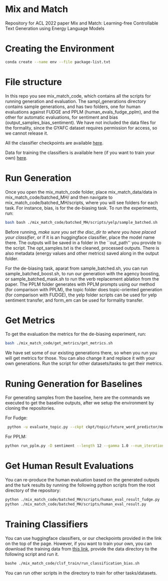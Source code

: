 # Mix and Match
Repository for ACL 2022 paper Mix and Match: Learning-free Controllable Text Generation using Energy Language Models

# Creating the Environment


```bash
conda create --name env --file package-list.txt
```

# File structure

In this repo you see mix_match_code, which contains all the scripts for running generation and evaluation. The sampl_generations directory contains sample generations, and has two folders, one for human evaluations against FUDGE and PPLM (human_evals_fudge_pplm), and the other for automatic evaluations, for sentiment and bias (output_samples_bias_sentiment). We have not included the data files for the formality, since the GYAFC dataset requires permission for access, so we cannot release it. 

All the  classifier checkpoints are available [here](https://zenodo.org/record/5855005).

Data for training the classifiers is available here (if you want to train your own) [here](https://drive.google.com/drive/folders/1JJE89FO4Z88fm85cmTVw1sjE7pa4Gyki?usp=sharing).

# Run Generation

Once you open the mix_match_code folder, place mix_match_data/data in mix_match_code/batched_MH/ and then navigate to mix_match_code/batched_MH/scripts, where you will see folders for each task. For instance, bias, is for the de-biasing task. To run the experiments, run:

```bash
bash bash ./mix_match_code/batched_MH/scripts/yelp/sample_batched.sh
```

Before running, *make sure you set the disc_dir to where you have placed your classifier*, or if it is an huggingface classifier, place the model name there. The outputs will be saved in a folder in the ``out_path'' you provide to the script. The opt_samples.txt is the cleaned, processed outputs. There is also metadata (energy values and other metrics) saved along in the output folder.  

For the de-biasing task, aparat from sample_batched.sh, you can run sample_batched_boost.sh, to run our generation with the agency boosting, or sample_batched_mask.sh to run the verb replacement ablation from the paper.  The PPLM folder generates with PPLM prompts using our method (for comparison with PPLM), the topic folder does topic-oriented generation (for comparison with FUDGE), the yelp folder scripts can be used for yelp sentiment transfer, and form_em can be used for formality transfer.





# Get Metrics

To get the evaluation the metrics for the de-biasing experiment, run:

```bash
bash ./mix_match_code/get_metrics/get_metrics.sh
```

We have set some of our existing generations there, so when you run you will get metrics for those. You can also change it and replace it with your own generations. Run the script for other datasets/tasks to get their metrics. 


# Runing Generation for Baselines
For generating samples from the baseline, here are the commands we executed to get the baseline outputs, after we setup the environment by cloning the repositories.


For Fudge:

```bash
 python -u evaluate_topic.py --ckpt ckpt/topic/future_word_predictor/model.pth.tar --dataset_info ckpt/topic/future_word_predictor/dataset_info --prefix_file topic_data/topic_prefixes.txt --wordlist_dir topic_data/wordlists --condition_lambda 10 --verbose --precondition_topk 200 --topk 10 --sample_size 1 --max_sample_batch 1 --length_cutoff 25 --log_file topic_preds_25_lam10_1.log
```

For PPLM:

```bash
python run_pplm.py -D sentiment --length 12 --gamma 1.0 --num_iterations 10 --num_samples 20 --stepsize 0.02 --kl_scale 0.03 --gm_scale 0.90 --sample
```


# Get Human Result Evaluations

You can re-produce the human evaluation  based on the generated outputs and the turk results by running the following python scripts from the root directory of the repository:


```bash
python ./mix_match_code/batched_MH/scripts/human_eval_result_fudge.py 
python ./mix_match_code/batched_MH/scripts/human_eval_result.py 
```


# Training Classifiers

You can use huggingface classifiers, or our checkpoints provided in the link on the top of the page. However, if you want to train your own, you can download the training data from [this link](https://drive.google.com/drive/folders/1JJE89FO4Z88fm85cmTVw1sjE7pa4Gyki?usp=sharing), provide the data directory to the following script and run it.

```bash
bashe ./mix_match_code/clsf_train/run_classification_bias.sh

```

You can run other scripts in the directory to train for other tasks/datasets. 